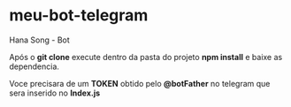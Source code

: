 # meu-bot-telegram
Hana Song - Bot

Após o <b>git clone</b> execute dentro da pasta do projeto <b>npm install</b> e baixe as dependencia.<p>
Voce precisara de um <b>TOKEN</b> obtido pelo <b>@botFather</b> no telegram que sera inserido no <b>Index.js</b>
